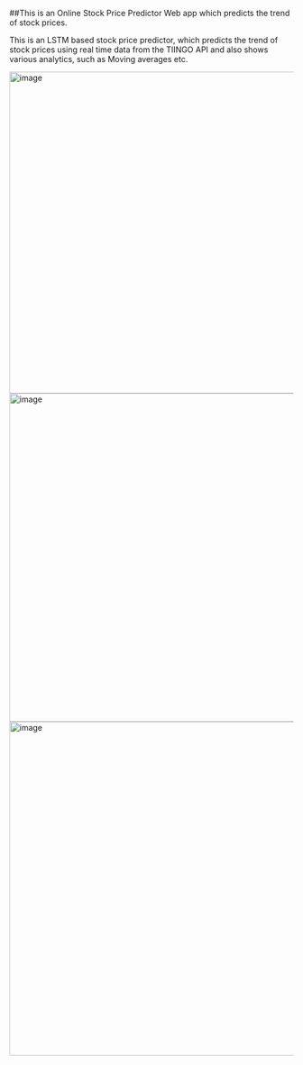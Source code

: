##This is an Online Stock Price Predictor Web app which predicts the trend of stock prices. 

This is an LSTM based stock price predictor, which predicts the trend of stock prices using real time data from the TIINGO API and also shows various analytics, such as Moving averages etc. 

<img width="571" alt="image" src="https://github.com/margamitra/LSTM-Stock-Price-Prediction/assets/72200003/36082fa1-0d9f-473f-9ae1-2aa7f39b2413">

<img width="583" alt="image" src="https://github.com/margamitra/LSTM-Stock-Price-Prediction/assets/72200003/f874b63d-ba5a-4a20-abde-5309794ce5af">

<img width="593" alt="image" src="https://github.com/margamitra/LSTM-Stock-Price-Prediction/assets/72200003/91c5fe85-0ab8-46ba-a987-544f6ed35e73">


